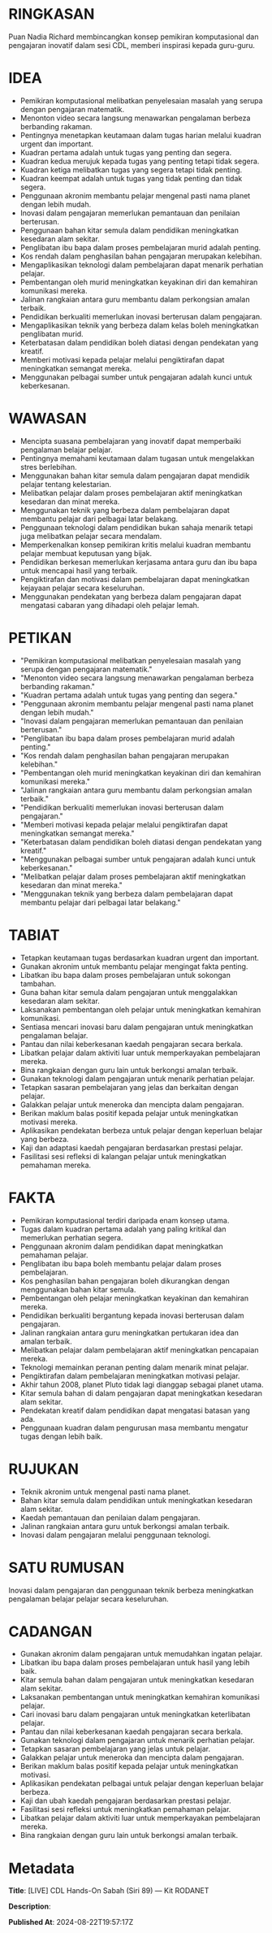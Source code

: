 # RINGKASAN
Puan Nadia Richard membincangkan konsep pemikiran komputasional dan pengajaran inovatif dalam sesi CDL, memberi inspirasi kepada guru-guru.

# IDEA
- Pemikiran komputasional melibatkan penyelesaian masalah yang serupa dengan pengajaran matematik.
- Menonton video secara langsung menawarkan pengalaman berbeza berbanding rakaman.
- Pentingnya menetapkan keutamaan dalam tugas harian melalui kuadran urgent dan important.
- Kuadran pertama adalah untuk tugas yang penting dan segera.
- Kuadran kedua merujuk kepada tugas yang penting tetapi tidak segera.
- Kuadran ketiga melibatkan tugas yang segera tetapi tidak penting.
- Kuadran keempat adalah untuk tugas yang tidak penting dan tidak segera.
- Penggunaan akronim membantu pelajar mengenal pasti nama planet dengan lebih mudah.
- Inovasi dalam pengajaran memerlukan pemantauan dan penilaian berterusan.
- Penggunaan bahan kitar semula dalam pendidikan meningkatkan kesedaran alam sekitar.
- Penglibatan ibu bapa dalam proses pembelajaran murid adalah penting.
- Kos rendah dalam penghasilan bahan pengajaran merupakan kelebihan.
- Mengaplikasikan teknologi dalam pembelajaran dapat menarik perhatian pelajar.
- Pembentangan oleh murid meningkatkan keyakinan diri dan kemahiran komunikasi mereka.
- Jalinan rangkaian antara guru membantu dalam perkongsian amalan terbaik.
- Pendidikan berkualiti memerlukan inovasi berterusan dalam pengajaran.
- Mengaplikasikan teknik yang berbeza dalam kelas boleh meningkatkan penglibatan murid.
- Keterbatasan dalam pendidikan boleh diatasi dengan pendekatan yang kreatif.
- Memberi motivasi kepada pelajar melalui pengiktirafan dapat meningkatkan semangat mereka.
- Menggunakan pelbagai sumber untuk pengajaran adalah kunci untuk keberkesanan.

# WAWASAN
- Mencipta suasana pembelajaran yang inovatif dapat memperbaiki pengalaman belajar pelajar.
- Pentingnya memahami keutamaan dalam tugasan untuk mengelakkan stres berlebihan.
- Menggunakan bahan kitar semula dalam pengajaran dapat mendidik pelajar tentang kelestarian.
- Melibatkan pelajar dalam proses pembelajaran aktif meningkatkan kesedaran dan minat mereka.
- Menggunakan teknik yang berbeza dalam pembelajaran dapat membantu pelajar dari pelbagai latar belakang.
- Penggunaan teknologi dalam pendidikan bukan sahaja menarik tetapi juga melibatkan pelajar secara mendalam.
- Memperkenalkan konsep pemikiran kritis melalui kuadran membantu pelajar membuat keputusan yang bijak.
- Pendidikan berkesan memerlukan kerjasama antara guru dan ibu bapa untuk mencapai hasil yang terbaik.
- Pengiktirafan dan motivasi dalam pembelajaran dapat meningkatkan kejayaan pelajar secara keseluruhan.
- Menggunakan pendekatan yang berbeza dalam pengajaran dapat mengatasi cabaran yang dihadapi oleh pelajar lemah.

# PETIKAN
- "Pemikiran komputasional melibatkan penyelesaian masalah yang serupa dengan pengajaran matematik."
- "Menonton video secara langsung menawarkan pengalaman berbeza berbanding rakaman."
- "Kuadran pertama adalah untuk tugas yang penting dan segera."
- "Penggunaan akronim membantu pelajar mengenal pasti nama planet dengan lebih mudah."
- "Inovasi dalam pengajaran memerlukan pemantauan dan penilaian berterusan."
- "Penglibatan ibu bapa dalam proses pembelajaran murid adalah penting."
- "Kos rendah dalam penghasilan bahan pengajaran merupakan kelebihan."
- "Pembentangan oleh murid meningkatkan keyakinan diri dan kemahiran komunikasi mereka."
- "Jalinan rangkaian antara guru membantu dalam perkongsian amalan terbaik."
- "Pendidikan berkualiti memerlukan inovasi berterusan dalam pengajaran."
- "Memberi motivasi kepada pelajar melalui pengiktirafan dapat meningkatkan semangat mereka."
- "Keterbatasan dalam pendidikan boleh diatasi dengan pendekatan yang kreatif."
- "Menggunakan pelbagai sumber untuk pengajaran adalah kunci untuk keberkesanan."
- "Melibatkan pelajar dalam proses pembelajaran aktif meningkatkan kesedaran dan minat mereka."
- "Menggunakan teknik yang berbeza dalam pembelajaran dapat membantu pelajar dari pelbagai latar belakang."

# TABIAT
- Tetapkan keutamaan tugas berdasarkan kuadran urgent dan important.
- Gunakan akronim untuk membantu pelajar mengingat fakta penting.
- Libatkan ibu bapa dalam proses pembelajaran untuk sokongan tambahan.
- Guna bahan kitar semula dalam pengajaran untuk menggalakkan kesedaran alam sekitar.
- Laksanakan pembentangan oleh pelajar untuk meningkatkan kemahiran komunikasi.
- Sentiasa mencari inovasi baru dalam pengajaran untuk meningkatkan pengalaman belajar.
- Pantau dan nilai keberkesanan kaedah pengajaran secara berkala.
- Libatkan pelajar dalam aktiviti luar untuk memperkayakan pembelajaran mereka.
- Bina rangkaian dengan guru lain untuk berkongsi amalan terbaik.
- Gunakan teknologi dalam pengajaran untuk menarik perhatian pelajar.
- Tetapkan sasaran pembelajaran yang jelas dan berkaitan dengan pelajar.
- Galakkan pelajar untuk meneroka dan mencipta dalam pengajaran.
- Berikan maklum balas positif kepada pelajar untuk meningkatkan motivasi mereka.
- Aplikasikan pendekatan berbeza untuk pelajar dengan keperluan belajar yang berbeza.
- Kaji dan adaptasi kaedah pengajaran berdasarkan prestasi pelajar.
- Fasilitasi sesi refleksi di kalangan pelajar untuk meningkatkan pemahaman mereka.

# FAKTA
- Pemikiran komputasional terdiri daripada enam konsep utama.
- Tugas dalam kuadran pertama adalah yang paling kritikal dan memerlukan perhatian segera.
- Penggunaan akronim dalam pendidikan dapat meningkatkan pemahaman pelajar.
- Penglibatan ibu bapa boleh membantu pelajar dalam proses pembelajaran.
- Kos penghasilan bahan pengajaran boleh dikurangkan dengan menggunakan bahan kitar semula.
- Pembentangan oleh pelajar meningkatkan keyakinan dan kemahiran mereka.
- Pendidikan berkualiti bergantung kepada inovasi berterusan dalam pengajaran.
- Jalinan rangkaian antara guru meningkatkan pertukaran idea dan amalan terbaik.
- Melibatkan pelajar dalam pembelajaran aktif meningkatkan pencapaian mereka.
- Teknologi memainkan peranan penting dalam menarik minat pelajar.
- Pengiktirafan dalam pembelajaran meningkatkan motivasi pelajar.
- Akhir tahun 2008, planet Pluto tidak lagi dianggap sebagai planet utama.
- Kitar semula bahan di dalam pengajaran dapat meningkatkan kesedaran alam sekitar.
- Pendekatan kreatif dalam pendidikan dapat mengatasi batasan yang ada.
- Penggunaan kuadran dalam pengurusan masa membantu mengatur tugas dengan lebih baik.

# RUJUKAN
- Teknik akronim untuk mengenal pasti nama planet.
- Bahan kitar semula dalam pendidikan untuk meningkatkan kesedaran alam sekitar.
- Kaedah pemantauan dan penilaian dalam pengajaran.
- Jalinan rangkaian antara guru untuk berkongsi amalan terbaik.
- Inovasi dalam pengajaran melalui penggunaan teknologi.

# SATU RUMUSAN
Inovasi dalam pengajaran dan penggunaan teknik berbeza meningkatkan pengalaman belajar pelajar secara keseluruhan.

# CADANGAN
- Gunakan akronim dalam pengajaran untuk memudahkan ingatan pelajar.
- Libatkan ibu bapa dalam proses pembelajaran untuk hasil yang lebih baik.
- Kitar semula bahan dalam pengajaran untuk meningkatkan kesedaran alam sekitar.
- Laksanakan pembentangan untuk meningkatkan kemahiran komunikasi pelajar.
- Cari inovasi baru dalam pengajaran untuk meningkatkan keterlibatan pelajar.
- Pantau dan nilai keberkesanan kaedah pengajaran secara berkala.
- Gunakan teknologi dalam pengajaran untuk menarik perhatian pelajar.
- Tetapkan sasaran pembelajaran yang jelas untuk pelajar.
- Galakkan pelajar untuk meneroka dan mencipta dalam pengajaran.
- Berikan maklum balas positif kepada pelajar untuk meningkatkan motivasi.
- Aplikasikan pendekatan pelbagai untuk pelajar dengan keperluan belajar berbeza.
- Kaji dan ubah kaedah pengajaran berdasarkan prestasi pelajar.
- Fasilitasi sesi refleksi untuk meningkatkan pemahaman pelajar.
- Libatkan pelajar dalam aktiviti luar untuk memperkayakan pembelajaran mereka.
- Bina rangkaian dengan guru lain untuk berkongsi amalan terbaik.

# Metadata
**Title**: [LIVE] CDL Hands-On Sabah (Siri 89) — Kit RODANET

**Description**: 

**Published At**: 2024-08-22T19:57:17Z
